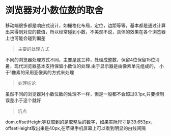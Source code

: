 # 浏览器对小数位数的取舍

移动端很多都是响应式设计，如栅格化布局，定位，边距等等，基本都是通过计算出来得到对应的数值，所以经常碰到小数，不美观不说，具体的效果在各个浏览器上也可能会碰到偏差

> 主要的处理方式

不同的浏览器处理方式不同，主要是这三种，处理成整数，保留4位保留15位消暑，现代浏览器基本支持保留小数位的处理.由于显示器是由像素单元组成的，
小于1像素的采用亚像素的方式来处理

> 处理结论

虽然不同的浏览器对小数位数的处理不一样，但是一般都不会超过0.1px,只要控制误差小于这个就好

> 坑点

dom.offsetHeight等获取到的是取整后的数字，如果实际尺寸是39.653px，offsetHeight取出来是40px,在苹果手机屏幕上可以看到明显的白线间隔

